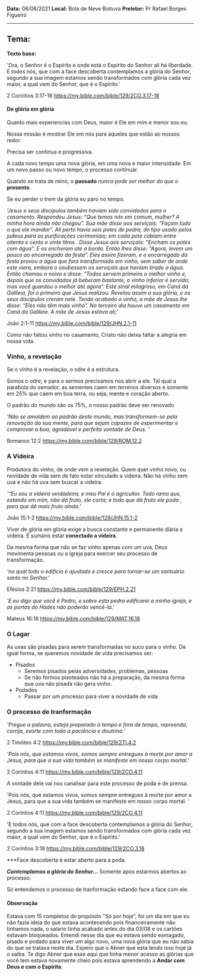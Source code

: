 **Data:** 08/08/2021
**Local:** Bola de Neve Boituva
**Preletor:** Pr Rafael Borges Figueiro

---

## **Tema:**  

**Texto base:**

'Ora, o Senhor é o Espírito e onde está o Espírito do Senhor ali há liberdade. E todos nós, que com a face descoberta contemplamos a glória do Senhor, segundo a sua imagem estamos sendo transformados com glória cada vez maior, a qual vem do Senhor, que é o Espírito.'

2 Coríntios 3:17-18
https://my.bible.com/bible/129/2CO.3.17-18


#### De glória em glória

Quanto mais experiencias com Deus, maior é Ele em mim e menor sou eu.

Nossa missão é mostrar Ele em nós para aqueles que estão ao nossos redor.

Precisa ser continua e progressiva.

A cada novo tempo uma nova glória, em uma nova e maior intensidade.
Em um novo passo ou novo tempo, o processo continuar.

Quando se trata de reino, o **passado** _nunca pode ser melhor do que o_ **presente**.

Se eu perder o trem da glória eu paro no tempo.

_'Jesus e seus discípulos também haviam sido convidados para o casamento. Respondeu Jesus: “Que temos nós em comum, mulher? A minha hora ainda não chegou”. Sua mãe disse aos serviçais: “Façam tudo o que ele mandar”. Ali perto havia seis potes de pedra, do tipo usado pelos judeus para as purificações cerimoniais; em cada pote cabiam entre oitenta e cento e vinte litros . Disse Jesus aos serviçais: “Encham os potes com água”. E os encheram até a borda. Então lhes disse: “Agora, levem um pouco ao encarregado da festa”. Eles assim fizeram, e o encarregado da festa provou a água que fora transformada em vinho, sem saber de onde este viera, embora o soubessem os serviçais que haviam tirado a água. Então chamou o noivo e disse: “Todos servem primeiro o melhor vinho e, depois que os convidados já beberam bastante, o vinho inferior é servido; mas você guardou o melhor até agora”. Este sinal milagroso, em Caná da Galileia, foi o primeiro que Jesus realizou. Revelou assim a sua glória, e os seus discípulos creram nele. Tendo acabado o vinho, a mãe de Jesus lhe disse: “Eles não têm mais vinho”. No terceiro dia houve um casamento em Caná da Galileia. A mãe de Jesus estava ali;'_

João 2:1-11
https://my.bible.com/bible/129/JHN.2.1-11

Como não faltou vinho no casamento, Cristo não deixa faltar a alegria em nossa vida.

### Vinho, a revelação

Se o vinho é a revelação, o odre é a estrutura.

Somos o odre, e para o sermos precisamos nos abrir a ele.
Tal qual a parabola do semador, as sementes caem em terrenos diversos e somente em 25% que caem em boa terra, ou seja, mente e coração aberto.

O padrão do mundo são os 75%, o nosso padrão deve ser renovado

_'Não se amoldem ao padrão deste mundo, mas transformem-se pela renovação da sua mente, para que sejam capazes de experimentar e comprovar a boa, agradável e perfeita vontade de Deus. '_

Romanos 12:2
https://my.bible.com/bible/129/ROM.12.2

### A Videira

Produtora do vinho, de onde vem a revelação.
Quem quer vinho novo, ou novidade de vida sem de fato estar vinculado a videira.
Não há vinho sem uva e não há uva sem buscar a videira.


_'“Eu sou a videira verdadeira, e meu Pai é o agricultor. Todo ramo que, estando em mim, não dá fruto, ele corta; e todo que dá fruto ele poda , para que dê mais fruto ainda.'_

João 15:1-2
https://my.bible.com/bible/129/JHN.15.1-2


Viver de glória em glória exige a busca constante e permanente diária a videira.
É sumário estar **conectado a videira**.

Da mesma forma que não se faz vinho apenas com um uva, Deus movimenta pessoas ou a igreja para exercer seu processo de transformação.

_'no qual todo o edifício é ajustado e cresce para tornar-se um santuário santo no Senhor.'_

Efésios 2:21
https://my.bible.com/bible/129/EPH.2.21


_'E eu digo que você é Pedro, e sobre esta pedra edificarei a minha igreja, e as portas do Hades não poderão vencê-la.'_

Mateus 16:18
https://my.bible.com/bible/129/MAT.16.18

### O Lagar

As uvas são pisadas para serem transformadas no suco para o vinho.
De igual forma, se queremos novidade de vida precisamos ser:

- Pisados
  - Seremos pisados pelas adversidades, problemas, pessoas
  - Se não formos pisoteados não há a preparação, da mesma forma que uva não pisada não gera vinho.
- Podados
  - Passar por um processo para viver a novidade de vida


### O processo de tranformação

_'Pregue a palavra, esteja preparado a tempo e fora de tempo, repreenda, corrija, exorte com toda a paciência e doutrina.'_

2 Timóteo 4:2
https://my.bible.com/bible/129/2TI.4.2

_'Pois nós, que estamos vivos, somos sempre entregues à morte por amor a Jesus, para que a sua vida também se manifeste em nosso corpo mortal.'_

2 Coríntios 4:11
https://my.bible.com/bible/129/2CO.4.11

A vontade dele vai nos canalisar para este processo de poda e de prensa.

'Pois nós, que estamos vivos, somos sempre entregues à morte por amor a Jesus, para que a sua vida também se manifeste em nosso corpo mortal. '

2 Coríntios 4:11
https://my.bible.com/bible/129/2CO.4.11

'E todos nós, que com a face descoberta contemplamos a glória do Senhor, segundo a sua imagem estamos sendo transformados com glória cada vez maior, a qual vem do Senhor, que é o Espírito.'

2 Coríntios 3:18
https://my.bible.com/bible/129/2CO.3.18

***Face descoberta é estar aberto para a poda.

***Contemplamos a glória do Senhor...*** Somente após estarmos abertos ao processo.

Só entendemos o processo de tranformação estando face a face com ele.

#### Observação

Estava com 15 completos do propósito "Só por hoje", foi um dia em que eu não fazia ideia do que estava acontecendo pois financeiramente não tinhamos nada, o salario tinha acabado antes do dia 03/08 e os cartões estavam bloqueados. 
Entendi nesse dia que eu estava sendo esmagado, pisado e podado para viver um algo novo, uma nova glória que eu não sabia do que se tratava neste dia.
Espero que o Abner que esta lendo isso hoje já o saiba. Te digo Abner que esse aqui que tinha menor acesso as glórias que você tem estava novamente cheio pois estava aprendendo a **Andar com Deus e com o Espírito**.